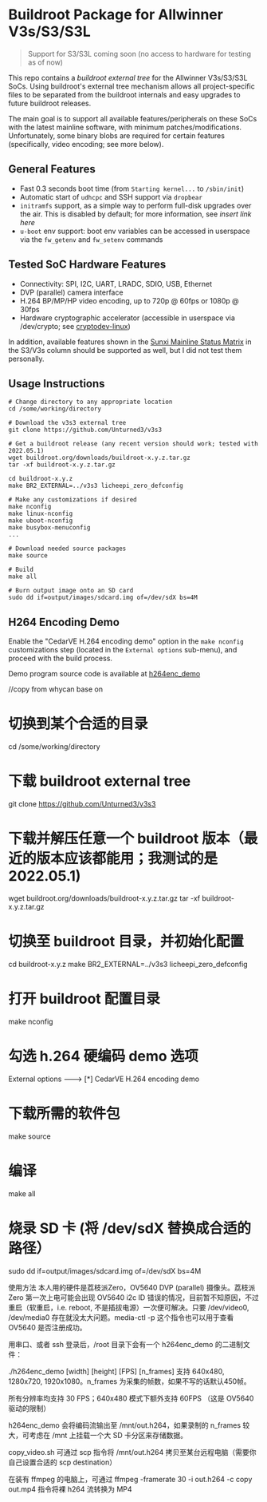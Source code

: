 
# Buildroot Package for Allwinner V3s/S3/S3L

> Support for S3/S3L coming soon (no access to hardware for testing as of now)

This repo contains a _buildroot external tree_ for the Allwinner V3s/S3/S3L SoCs. Using buildroot's external tree mechanism allows all project-specific files to be separated from the buildroot internals and easy upgrades to future buildroot releases.

The main goal is to support all available features/peripherals on these SoCs with the latest mainline software, with minimum patches/modifications. Unfortunately, some binary blobs are required for certain features (specifically, video encoding; see more below).

## General Features

- Fast 0.3 seconds boot time (from `Starting kernel...` to `/sbin/init`)
- Automatic start of `udhcpc` and SSH support via `dropbear`
- `initramfs` support, as a simple way to perform full-disk upgrades over the air. This is disabled by default; for more information, see _insert link here_
- `u-boot` env support: boot env variables can be accessed in userspace via the `fw_getenv` and `fw_setenv` commands

## Tested SoC Hardware Features

- Connectivity: SPI, I2C, UART, LRADC, SDIO, USB, Ethernet
- DVP (parallel) camera interface
- H.264 BP/MP/HP video encoding, up to 720p @ 60fps or 1080p @ 30fps
- Hardware cryptographic accelerator (accessible in userspace via /dev/crypto; see [cryptodev-linux](http://cryptodev-linux.org/))

In addition, available features shown in the [Sunxi Mainline Status Matrix](https://linux-sunxi.org/Linux_mainlining_effort#Status_Matrix) in the S3/V3s column should be supported as well, but I did not test them personally.

## Usage Instructions

```
# Change directory to any appropriate location
cd /some/working/directory

# Download the v3s3 external tree
git clone https://github.com/Unturned3/v3s3

# Get a buildroot release (any recent version should work; tested with 2022.05.1)
wget buildroot.org/downloads/buildroot-x.y.z.tar.gz
tar -xf buildroot-x.y.z.tar.gz

cd buildroot-x.y.z
make BR2_EXTERNAL=../v3s3 licheepi_zero_defconfig

# Make any customizations if desired
make nconfig
make linux-nconfig
make uboot-nconfig
make busybox-menuconfig
...

# Download needed source packages
make source

# Build
make all

# Burn output image onto an SD card
sudo dd if=output/images/sdcard.img of=/dev/sdX bs=4M
```

## H264 Encoding Demo

Enable the "CedarVE H.264 encoding demo" option in the `make nconfig` customizations step (located in the `External options` sub-menu), and proceed with the build process.

Demo program source code is available at [h264enc_demo](https://github.com/Unturned3/h264enc_demo)


//copy from whycan  base on 

# 切换到某个合适的目录
cd /some/working/directory

# 下载 buildroot external tree
git clone https://github.com/Unturned3/v3s3

# 下载并解压任意一个 buildroot 版本（最近的版本应该都能用；我测试的是2022.05.1)
wget buildroot.org/downloads/buildroot-x.y.z.tar.gz
tar -xf buildroot-x.y.z.tar.gz

# 切换至 buildroot 目录，并初始化配置
cd buildroot-x.y.z
make BR2_EXTERNAL=../v3s3 licheepi_zero_defconfig

# 打开 buildroot 配置目录
make nconfig

# 勾选 h.264 硬编码 demo 选项
External options --->
	[*] CedarVE H.264 encoding demo

# 下载所需的软件包
make source

# 编译
make all

# 烧录 SD 卡 (将 /dev/sdX 替换成合适的路径）
sudo dd if=output/images/sdcard.img of=/dev/sdX bs=4M

使用方法
本人用的硬件是荔枝派Zero，OV5640 DVP (parallel) 摄像头。荔枝派Zero 第一次上电可能会出现 OV5640 i2c ID 错误的情况，目前暂不知原因，不过重启（软重启，i.e. reboot, 不是插拔电源）一次便可解决。只要 /dev/video0, /dev/media0 存在就没太大问题。media-ctl -p 这个指令也可以用于查看 OV5640 是否注册成功。

用串口、或者 ssh 登录后，/root 目录下会有一个 h264enc_demo 的二进制文件：

./h264enc_demo [width] [height] [FPS] [n_frames]
支持 640x480, 1280x720, 1920x1080。n_frames 为采集的帧数，如果不写的话默认450帧。

所有分辨率均支持 30 FPS；640x480 模式下额外支持 60FPS （这是 OV5640 驱动的限制）

h264enc_demo 会将编码流输出至 /mnt/out.h264，如果录制的 n_frames 较大，可考虑在 /mnt 上挂载一个大 SD 卡分区来存储数据。

copy_video.sh 可通过 scp 指令将 /mnt/out.h264 拷贝至某台远程电脑（需要你自己设置合适的 scp destination）

在装有 ffmpeg 的电脑上，可通过 ffmpeg -framerate 30 -i out.h264 -c copy out.mp4 指令将裸 h264 流转换为 MP4


